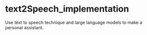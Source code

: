 # text2Speech_implementation
Use text to speech technique and large language models to make a personal assistant.
